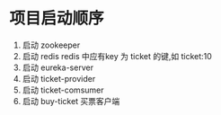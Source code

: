 # 项目启动顺序
1. 启动 zookeeper
2. 启动 redis
    redis 中应有key 为 ticket 的键,如 ticket:10
3. 启动 eureka-server
4. 启动 ticket-provider
5. 启动 ticket-comsumer
6. 启动 buy-ticket 买票客户端 
